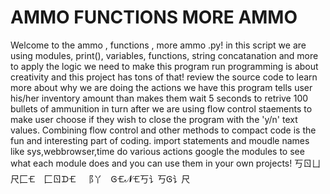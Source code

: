 # AMMO FUNCTIONS MORE AMMO


Welcome to the ammo , functions , more ammo .py! in this script we are using modules, print(), variables, functions,
string concatanation and more to apply the logic we need to make this program run programming is about creativity and
this project has tons of that! review the source code to learn more about why we are doing the actions we have
this program tells user his/her inventory amount than makes them wait 5 seconds to retrive 100 bullets of ammunition
in turn after we are using flow control staements to make user choose if they wish to close the program with the
'y/n' text values. Combining flow control and other methods to compact code is the fun and interesting part of coding.
import statements and moudle names like sys,webbrowser,time do various actions google the modules to see what each module does
and you can use them in your own projects!
丂ㄖㄩ尺⼕🝗 ⼕ㄖᗪ🝗 ⻏丫 Ꮆ🝗𝓝🝗丂讠丂Ꮆ讠尺
